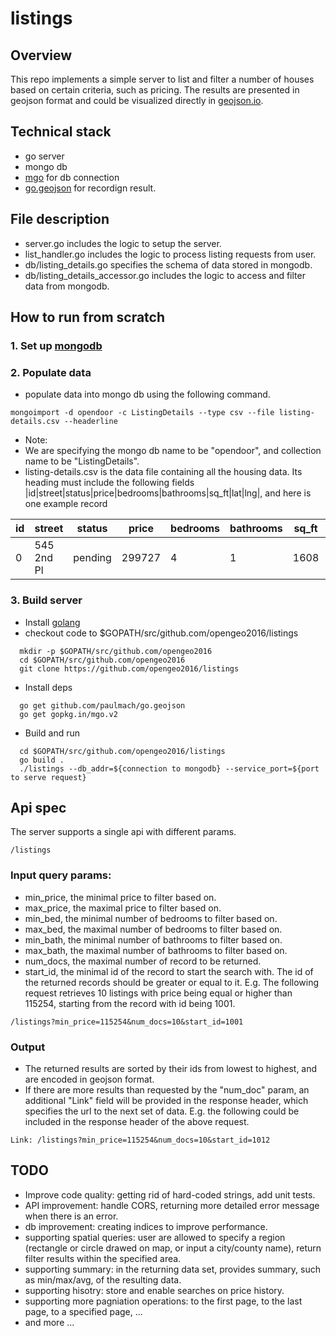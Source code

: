 # listings
## Overview
This repo implements a simple server to list and filter a number of houses based on certain criteria, such as pricing. The results are presented in geojson format and could be visualized directly in [geojson.io](http://geojson.io/).

## Technical stack
- go server
- mongo db
- [mgo](https://github.com/go-mgo/mgo) for db connection
- [go.geojson](https://github.com/paulmach/go.geojson) for recordign result.

## File description
- server.go includes the logic to setup the server.
- list_handler.go includes the logic to process listing requests from user.
- db/listing_details.go specifies the schema of data stored in mongodb.
- db/listing_details_accessor.go includes the logic to access and filter data from mongodb.

## How to run from scratch
### 1. Set up [mongodb](https://docs.mongodb.org/manual/installation/)
### 2. Populate data
- populate data into mongo db using the following command.
```
mongoimport -d opendoor -c ListingDetails --type csv --file listing-details.csv --headerline
```
- Note:
- We are specifying the mongo db name to be "opendoor", and collection name to be "ListingDetails".
- listing-details.csv is the data file containing all the housing data. Its heading must include the following fields
|id|street|status|price|bedrooms|bathrooms|sq_ft|lat|lng|, and here is one example record

| id | street | status | price | bedrooms | bathrooms | sq_ft | lat | lng|
|----|--------|--------|-------|----------|-----------|-------|-----|----|
| 0  |545 2nd Pl|	pending|299727|4|1|1608|33.3694442|-112.1197146|

### 3. Build server
- Install [golang](https://golang.org/doc/install)
- checkout code to $GOPATH/src/github.com/opengeo2016/listings
```
  mkdir -p $GOPATH/src/github.com/opengeo2016
  cd $GOPATH/src/github.com/opengeo2016
  git clone https://github.com/opengeo2016/listings
```
- Install deps
```
  go get github.com/paulmach/go.geojson
  go get gopkg.in/mgo.v2
```
- Build and run
```
  cd $GOPATH/src/github.com/opengeo2016/listings
  go build .
  ./listings --db_addr=${connection to mongodb} --service_port=${port to serve request}
```

## Api spec
The server supports a single api with different params.
```
/listings
```
### Input query params:
- min_price, the minimal price to filter based on. 
- max_price, the maximal price to filter based on. 
- min_bed, the minimal number of bedrooms to filter based on. 
- max_bed, the maximal number of bedrooms to filter based on. 
- min_bath, the minimal number of bathrooms to filter based on.
- max_bath, the maximal number of bathrooms to filter based on.
- num_docs, the maximal number of record to be returned.
- start_id, the minimal id of the record to start the search with. The id of the returned records should be greater or equal to it.
E.g. The following request retrieves 10 listings with price being equal or higher than 115254, starting from the record with id being 1001.
```
/listings?min_price=115254&num_docs=10&start_id=1001
```

### Output
- The returned results are sorted by their ids from lowest to highest, and are encoded in geojson format.
- If there are more results than requested by the "num_doc" param, an additional "Link" field will be provided in the response header, which specifies the url to the next set of data. E.g. the following could be included in the response header of the above request.
```
Link: /listings?min_price=115254&num_docs=10&start_id=1012
```

## TODO
- Improve code quality: getting rid of hard-coded strings, add unit tests.
- API improvement: handle CORS, returning more detailed error message when there is an error.
- db improvement: creating indices to improve performance.
- supporting spatial queries: user are allowed to specify a region (rectangle or circle drawed on map, or input a city/county name), return filter results within the specified area.
- supporting summary: in the returning data set, provides summary, such as min/max/avg, of the resulting data.
- supporting hisotry: store and enable searches on price history.
- supporting more pagniation operations: to the first page, to the last page, to a specified page, ...
- and more ...

